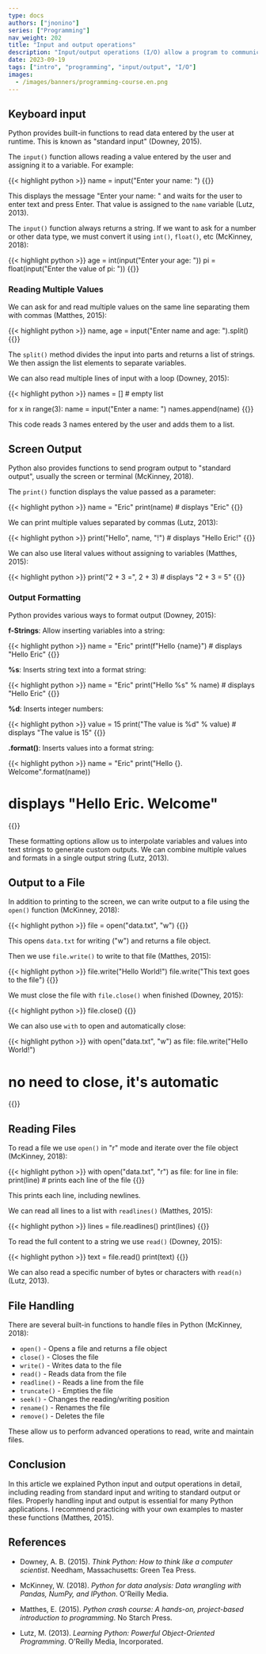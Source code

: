 ```yaml
---
type: docs
authors: ["jnonino"]
series: ["Programming"]
nav_weight: 202
title: "Input and output operations"
description: "Input/output operations (I/O) allow a program to communicate and exchange data with the outside world. In this article we will see in detail input operations from the keyboard or a file, and output to the screen or a file."
date: 2023-09-19
tags: ["intro", "programming", "input/output", "I/O"]
images:
  - /images/banners/programming-course.en.png
---
```


## Keyboard input

Python provides built-in functions to read data entered by the user at runtime. This is known as "standard input" (Downey, 2015).

The `input()` function allows reading a value entered by the user and assigning it to a variable. For example:

{{< highlight python >}}
name = input("Enter your name: ")
{{</highlight >}}

This displays the message "Enter your name: " and waits for the user to enter text and press Enter. That value is assigned to the `name` variable (Lutz, 2013).

The `input()` function always returns a string. If we want to ask for a number or other data type, we must convert it using `int()`, `float()`, etc (McKinney, 2018):

{{< highlight python >}}
age = int(input("Enter your age: "))
pi = float(input("Enter the value of pi: "))
{{</highlight >}}

### Reading Multiple Values

We can ask for and read multiple values on the same line separating them with commas (Matthes, 2015):

{{< highlight python >}}
name, age = input("Enter name and age: ").split()
{{</highlight >}}

The `split()` method divides the input into parts and returns a list of strings. We then assign the list elements to separate variables.

We can also read multiple lines of input with a loop (Downey, 2015):

{{< highlight python >}}
names = [] # empty list

for x in range(3):
   name = input("Enter a name: ")
   names.append(name)
{{</highlight >}}

This code reads 3 names entered by the user and adds them to a list.

## Screen Output

Python also provides functions to send program output to "standard output", usually the screen or terminal (McKinney, 2018).

The `print()` function displays the value passed as a parameter:

{{< highlight python >}}
name = "Eric"
print(name) # displays "Eric"
{{</highlight >}}

We can print multiple values separated by commas (Lutz, 2013):

{{< highlight python >}}
print("Hello", name, "!") # displays "Hello Eric!"
{{</highlight >}}

We can also use literal values without assigning to variables (Matthes, 2015):

{{< highlight python >}}
print("2 + 3 =", 2 + 3) # displays "2 + 3 = 5"
{{</highlight >}}

### Output Formatting

Python provides various ways to format output (Downey, 2015):

**f-Strings**: Allow inserting variables into a string:

{{< highlight python >}}
name = "Eric"
print(f"Hello {name}") # displays "Hello Eric"
{{</highlight >}}

**%s**: Inserts string text into a format string:

{{< highlight python >}}
name = "Eric"
print("Hello %s" % name) # displays "Hello Eric"
{{</highlight >}}

**%d**: Inserts integer numbers:

{{< highlight python >}}
value = 15
print("The value is %d" % value) # displays "The value is 15"
{{</highlight >}}

**.format()**: Inserts values into a format string:

{{< highlight python >}}
name = "Eric"
print("Hello {}. Welcome".format(name))
# displays "Hello Eric. Welcome"
{{</highlight >}}

These formatting options allow us to interpolate variables and values into text strings to generate custom outputs. We can combine multiple values and formats in a single output string (Lutz, 2013).

## Output to a File

In addition to printing to the screen, we can write output to a file using the `open()` function (McKinney, 2018):

{{< highlight python >}}
file = open("data.txt", "w")
{{</highlight >}}

This opens `data.txt` for writing ("w") and returns a file object.

Then we use `file.write()` to write to that file (Matthes, 2015):

{{< highlight python >}}
file.write("Hello World!")
file.write("This text goes to the file")
{{</highlight >}}

We must close the file with `file.close()` when finished (Downey, 2015):

{{< highlight python >}}
file.close()
{{</highlight >}}

We can also use `with` to open and automatically close:

{{< highlight python >}}
with open("data.txt", "w") as file:
   file.write("Hello World!")
   # no need to close, it's automatic
{{</highlight >}}

## Reading Files

To read a file we use `open()` in "r" mode and iterate over the file object (McKinney, 2018):

{{< highlight python >}}
with open("data.txt", "r") as file:
   for line in file:
      print(line) # prints each line of the file
{{</highlight >}}

This prints each line, including newlines.

We can read all lines to a list with `readlines()` (Matthes, 2015):

{{< highlight python >}}
lines = file.readlines()
print(lines)
{{</highlight >}}

To read the full content to a string we use `read()` (Downey, 2015):

{{< highlight python >}}
text = file.read()
print(text)
{{</highlight >}}

We can also read a specific number of bytes or characters with `read(n)` (Lutz, 2013).

## File Handling

There are several built-in functions to handle files in Python (McKinney, 2018):

- `open()` - Opens a file and returns a file object
- `close()` - Closes the file
- `write()` - Writes data to the file
- `read()` - Reads data from the file
- `readline()` - Reads a line from the file
- `truncate()` - Empties the file
- `seek()` - Changes the reading/writing position
- `rename()` - Renames the file
- `remove()` - Deletes the file

These allow us to perform advanced operations to read, write and maintain files.

## Conclusion

In this article we explained Python input and output operations in detail, including reading from standard input and writing to standard output or files. Properly handling input and output is essential for many Python applications. I recommend practicing with your own examples to master these functions (Matthes, 2015).

## References

- Downey, A. B. (2015). *Think Python: How to think like a computer scientist*. Needham, Massachusetts: Green Tea Press.

- McKinney, W. (2018). *Python for data analysis: Data wrangling with Pandas, NumPy, and IPython*. O'Reilly Media.

- Matthes, E. (2015). *Python crash course: A hands-on, project-based introduction to programming*. No Starch Press.

- Lutz, M. (2013). *Learning Python: Powerful Object-Oriented Programming*. O'Reilly Media, Incorporated.
